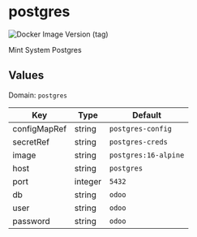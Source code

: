 # postgres

![Docker Image Version (tag)](https://img.shields.io/docker/v/_/postgres/16.0-alpine)

Mint System Postgres

## Values

Domain: `postgres`

| Key          | Type    | Default              |
| ------------ | ------- | -------------------- |
| configMapRef | string  | `postgres-config`    |
| secretRef    | string  | `postgres-creds`     |
| image        | string  | `postgres:16-alpine` |
| host         | string  | `postgres`           |
| port         | integer | `5432`               |
| db           | string  | `odoo`               |
| user         | string  | `odoo`               |
| password     | string  | `odoo`               |
